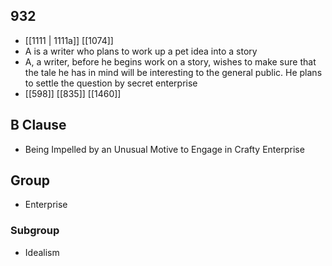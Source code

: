## 932
- [[1111 | 1111a]] [[1074]] 
- A is a writer who plans to work up a pet idea into a story
- A, a writer, before he begins work on a story, wishes to make sure that the tale he has in mind will be interesting to the general public. He plans to settle the question by secret enterprise
- [[598]] [[835]] [[1460]] 

## B Clause
- Being Impelled by an Unusual Motive to Engage in Crafty Enterprise

## Group
- Enterprise

### Subgroup
- Idealism

